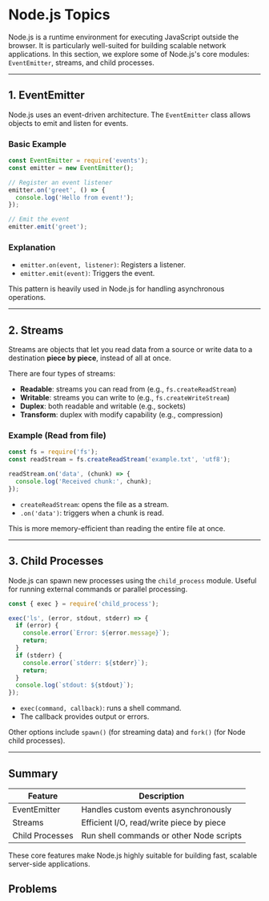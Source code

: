 # Node.js Topics

Node.js is a runtime environment for executing JavaScript outside the browser. It is particularly well-suited for building scalable network applications. In this section, we explore some of Node.js's core modules: `EventEmitter`, streams, and child processes.

---

## 1. EventEmitter

Node.js uses an event-driven architecture. The `EventEmitter` class allows objects to emit and listen for events.

### Basic Example

```js
const EventEmitter = require('events');
const emitter = new EventEmitter();

// Register an event listener
emitter.on('greet', () => {
  console.log('Hello from event!');
});

// Emit the event
emitter.emit('greet');
```

### Explanation

* `emitter.on(event, listener)`: Registers a listener.
* `emitter.emit(event)`: Triggers the event.

This pattern is heavily used in Node.js for handling asynchronous operations.

---

## 2. Streams

Streams are objects that let you read data from a source or write data to a destination **piece by piece**, instead of all at once.

There are four types of streams:

* **Readable**: streams you can read from (e.g., `fs.createReadStream`)
* **Writable**: streams you can write to (e.g., `fs.createWriteStream`)
* **Duplex**: both readable and writable (e.g., sockets)
* **Transform**: duplex with modify capability (e.g., compression)

### Example (Read from file)

```js
const fs = require('fs');
const readStream = fs.createReadStream('example.txt', 'utf8');

readStream.on('data', (chunk) => {
  console.log('Received chunk:', chunk);
});
```

* `createReadStream`: opens the file as a stream.
* `.on('data')`: triggers when a chunk is read.

This is more memory-efficient than reading the entire file at once.

---

## 3. Child Processes

Node.js can spawn new processes using the `child_process` module. Useful for running external commands or parallel processing.

```js
const { exec } = require('child_process');

exec('ls', (error, stdout, stderr) => {
  if (error) {
    console.error(`Error: ${error.message}`);
    return;
  }
  if (stderr) {
    console.error(`stderr: ${stderr}`);
    return;
  }
  console.log(`stdout: ${stdout}`);
});
```

* `exec(command, callback)`: runs a shell command.
* The callback provides output or errors.

Other options include `spawn()` (for streaming data) and `fork()` (for Node child processes).

---

## Summary

| Feature         | Description                              |
| --------------- | ---------------------------------------- |
| EventEmitter    | Handles custom events asynchronously     |
| Streams         | Efficient I/O, read/write piece by piece |
| Child Processes | Run shell commands or other Node scripts |

These core features make Node.js highly suitable for building fast, scalable server-side applications.

## Problems
